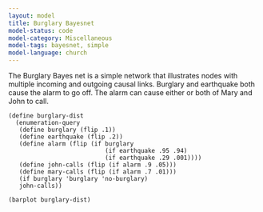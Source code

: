 ```yaml
---
layout: model
title: Burglary Bayesnet
model-status: code
model-category: Miscellaneous
model-tags: bayesnet, simple
model-language: church
---
```


The Burglary Bayes net is a simple network that illustrates nodes with multiple incoming and outgoing causal links. Burglary and earthquake both cause the alarm to go off. The alarm can cause either or both of Mary and John to call.

    (define burglary-dist
      (enumeration-query
       (define burglary (flip .1))
       (define earthquake (flip .2))
       (define alarm (flip (if burglary
                               (if earthquake .95 .94)
                               (if earthquake .29 .001))))
       (define john-calls (flip (if alarm .9 .05)))
       (define mary-calls (flip (if alarm .7 .01)))
       (if burglary 'burglary 'no-burglary)
       john-calls))
    
    (barplot burglary-dist)

